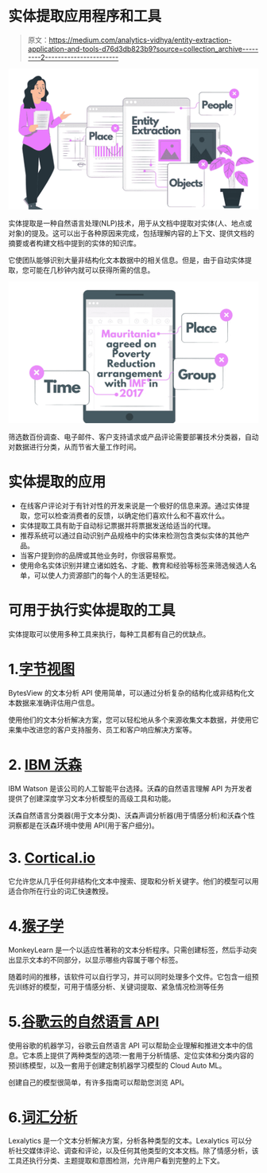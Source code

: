 # 实体提取应用程序和工具

> 原文：<https://medium.com/analytics-vidhya/entity-extraction-application-and-tools-d76d3db823b9?source=collection_archive---------2----------------------->

![](img/cc58556225d55d07ac4a4700cd0a5fa9.png)

实体提取是一种自然语言处理(NLP)技术，用于从文档中提取对实体(人、地点或对象)的提及。这可以出于各种原因来完成，包括理解内容的上下文、提供文档的摘要或者构建文档中提到的实体的知识库。

它使团队能够识别大量非结构化文本数据中的相关信息。但是，由于自动实体提取，您可能在几秒钟内就可以获得所需的信息。

![](img/ae1f671d23f292e9ffaf36c6c0280f2d.png)

筛选数百份调查、电子邮件、客户支持请求或产品评论需要部署技术分类器，自动对数据进行分类，从而节省大量工作时间。

# **实体提取的应用**

*   在线客户评论对于有针对性的开发来说是一个极好的信息来源。通过实体提取，您可以检查消费者的反馈，以确定他们喜欢什么和不喜欢什么。
*   实体提取工具有助于自动标记票据并将票据发送给适当的代理。
*   推荐系统可以通过自动识别产品规格中的实体来检测包含类似实体的其他产品。
*   当客户提到你的品牌或其他业务时，你很容易察觉。
*   使用命名实体识别并建立诸如姓名、才能、教育和经验等标签来筛选候选人名单，可以使人力资源部门的每个人的生活更轻松。

# 可用于执行实体提取的工具

实体提取可以使用多种工具来执行，每种工具都有自己的优缺点。

# 1.[字节视图](https://www.bytesview.com/)

BytesView 的文本分析 API 使用简单，可以通过分析复杂的结构化或非结构化文本数据来准确评估用户信息。

使用他们的文本分析解决方案，您可以轻松地从多个来源收集文本数据，并使用它来集中改进您的客户支持服务、员工和客户响应解决方案等。

# 2. [IBM 沃森](https://www.ibm.com/in-en/watson)

IBM Watson 是该公司的人工智能平台选择。沃森的自然语言理解 API 为开发者提供了创建深度学习文本分析模型的高级工具和功能。

沃森自然语言分类器(用于文本分类)、沃森声调分析器(用于情感分析)和沃森个性洞察都是在沃森环境中使用 API(用于客户细分)。

# 3. [Cortical.io](https://www.cortical.io/)

它允许您从几乎任何非结构化文本中搜索、提取和分析关键字。他们的模型可以用适合你所在行业的词汇快速教授。

# 4.[猴子学](https://monkeylearn.com/)

MonkeyLearn 是一个以适应性著称的文本分析程序。只需创建标签，然后手动突出显示文本的不同部分，以显示哪些内容属于哪个标签。

随着时间的推移，该软件可以自行学习，并可以同时处理多个文件。它包含一组预先训练好的模型，可用于情感分析、关键词提取、紧急情况检测等任务

# 5.[谷歌云的自然语言 API](https://cloud.google.com/natural-language)

使用谷歌的机器学习，谷歌云自然语言 API 可以帮助企业理解和推进文本中的信息。它本质上提供了两种类型的选项:一套用于分析情感、定位实体和分类内容的预训练模型，以及一套用于创建定制机器学习模型的 Cloud Auto ML。

创建自己的模型很简单，有许多指南可以帮助您浏览 API。

# 6.[词汇分析](https://www.lexalytics.com/)

Lexalytics 是一个文本分析解决方案，分析各种类型的文本。Lexalytics 可以分析社交媒体评论、调查和评论，以及任何其他类型的文本文档。除了情感分析，该工具还执行分类、主题提取和意图检测，允许用户看到完整的上下文。